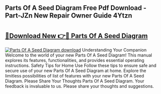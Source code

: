 ## Parts Of A Seed Diagram Free Pdf Download - Part-JZn New Repair Owner Guide 4Ytzn

# <h2><a href="http://dfidl59.blite.top/?on=Parts+Of+A+Seed+Diagram">🔗Download New 👉🔴 Parts Of A Seed Diagram</a></h2>

[![Parts Of A Seed Diagram download](https://i.imgur.com/lujVjoI.png)](http://dfidl59.blite.top/?on=Parts+Of+A+Seed+Diagram)
Understanding Your Companion Welcome to the world of your new Parts Of A Seed Diagram! This manual explores its features, functionalities, and provides essential operating instructions. Safety Tips for Home Use Follow these tips to ensure safe and secure use of your new Parts Of A Seed Diagram at home. Explore the limitless possibilities of list of features with your new Parts Of A Seed Diagram. Please Share Your Thoughts Parts Of A Seed Diagram. Your feedback is invaluable to us. Please share your thoughts and suggestions.
